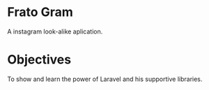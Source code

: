 # Frato Gram
A instagram look-alike aplication.

# Objectives
To show and learn the power of Laravel and his supportive libraries.